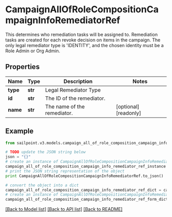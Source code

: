# CampaignAllOfRoleCompositionCampaignInfoRemediatorRef

This determines who remediation tasks will be assigned to. Remediation tasks are created for each revoke decision on items in the campaign. The only legal remediator type is 'IDENTITY', and the chosen identity must be a Role Admin or Org Admin.

## Properties

Name | Type | Description | Notes
------------ | ------------- | ------------- | -------------
**type** | **str** | Legal Remediator Type | 
**id** | **str** | The ID of the remediator. | 
**name** | **str** | The name of the remediator. | [optional] [readonly] 

## Example

```python
from sailpoint.v3.models.campaign_all_of_role_composition_campaign_info_remediator_ref import CampaignAllOfRoleCompositionCampaignInfoRemediatorRef

# TODO update the JSON string below
json = "{}"
# create an instance of CampaignAllOfRoleCompositionCampaignInfoRemediatorRef from a JSON string
campaign_all_of_role_composition_campaign_info_remediator_ref_instance = CampaignAllOfRoleCompositionCampaignInfoRemediatorRef.from_json(json)
# print the JSON string representation of the object
print CampaignAllOfRoleCompositionCampaignInfoRemediatorRef.to_json()

# convert the object into a dict
campaign_all_of_role_composition_campaign_info_remediator_ref_dict = campaign_all_of_role_composition_campaign_info_remediator_ref_instance.to_dict()
# create an instance of CampaignAllOfRoleCompositionCampaignInfoRemediatorRef from a dict
campaign_all_of_role_composition_campaign_info_remediator_ref_form_dict = campaign_all_of_role_composition_campaign_info_remediator_ref.from_dict(campaign_all_of_role_composition_campaign_info_remediator_ref_dict)
```
[[Back to Model list]](../README.md#documentation-for-models) [[Back to API list]](../README.md#documentation-for-api-endpoints) [[Back to README]](../README.md)


